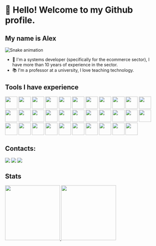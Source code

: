 # 👋 Hello! Welcome to my Github profile.
## My name is Alex

![Snake animation](https://github.com/seu-usuário-aqui/alexmpereira/blob/output/github-contribution-grid-snake.svg)


- 🔭 I'm a systems developer (specifically for the ecommerce sector), I have more than 10 years of experience in the sector.
- 📚 I'm a professor at a university, I love teaching technology.

## Tools I have experience
<span>
<img src="https://cdn.jsdelivr.net/gh/devicons/devicon/icons/angularjs/angularjs-original.svg" width="40" height="40" />
<img src="https://cdn.jsdelivr.net/gh/devicons/devicon/icons/apachekafka/apachekafka-original.svg" width="40" height="40" />
<img src="https://cdn.jsdelivr.net/gh/devicons/devicon/icons/apache/apache-original.svg" width="40" height="40" />
<img src="https://cdn.jsdelivr.net/gh/devicons/devicon/icons/composer/composer-original.svg" width="40" height="40" />
<img src="https://cdn.jsdelivr.net/gh/devicons/devicon/icons/css3/css3-original.svg" width="40" height="40"  />
<img src="https://cdn.jsdelivr.net/gh/devicons/devicon/icons/docker/docker-original.svg" width="40" height="40"  />
<img src="https://cdn.jsdelivr.net/gh/devicons/devicon/icons/express/express-original-wordmark.svg" width="40" height="40" />
<img src="https://cdn.jsdelivr.net/gh/devicons/devicon/icons/git/git-original.svg" width="40" height="40" />
<img src="https://cdn.jsdelivr.net/gh/devicons/devicon/icons/github/github-original-wordmark.svg" width="40" height="40"  />
<img src="https://cdn.jsdelivr.net/gh/devicons/devicon/icons/gitlab/gitlab-original-wordmark.svg" width="40" height="40"  />
<img src="https://cdn.jsdelivr.net/gh/devicons/devicon/icons/html5/html5-original.svg" width="40" height="40"  />
<img src="https://cdn.jsdelivr.net/gh/devicons/devicon/icons/javascript/javascript-original.svg" width="40" height="40"  />
<img src="https://cdn.jsdelivr.net/gh/devicons/devicon/icons/jenkins/jenkins-original.svg" width="40" height="40"  />
<img src="https://cdn.jsdelivr.net/gh/devicons/devicon/icons/jira/jira-original-wordmark.svg" width="40" height="40"  />
<img src="https://cdn.jsdelivr.net/gh/devicons/devicon/icons/kubernetes/kubernetes-plain-wordmark.svg" width="40" height="40"  />
<img src="https://cdn.jsdelivr.net/gh/devicons/devicon/icons/laravel/laravel-plain-wordmark.svg" width="40" height="40"  />
<img src="https://cdn.jsdelivr.net/gh/devicons/devicon/icons/linux/linux-original.svg" width="40" height="40"  />
<img src="https://cdn.jsdelivr.net/gh/devicons/devicon/icons/materialui/materialui-original.svg" width="40" height="40"  />
<img src="https://cdn.jsdelivr.net/gh/devicons/devicon/icons/mongodb/mongodb-original-wordmark.svg" width="40" height="40"  />
<img src="https://cdn.jsdelivr.net/gh/devicons/devicon/icons/nestjs/nestjs-plain-wordmark.svg" width="40" height="40"  />
<img src="https://cdn.jsdelivr.net/gh/devicons/devicon/icons/nextjs/nextjs-original-wordmark.svg" width="40" height="40"  />
<img src="https://cdn.jsdelivr.net/gh/devicons/devicon/icons/nodejs/nodejs-original-wordmark.svg" width="40" height="40"  />
<img src="https://cdn.jsdelivr.net/gh/devicons/devicon/icons/npm/npm-original-wordmark.svg" width="40" height="40"  />
<img src="https://cdn.jsdelivr.net/gh/devicons/devicon/icons/php/php-original.svg" width="40" height="40"  />
<img src="https://cdn.jsdelivr.net/gh/devicons/devicon/icons/postgresql/postgresql-original-wordmark.svg" width="40" height="40"  />
<img src="https://cdn.jsdelivr.net/gh/devicons/devicon/icons/python/python-original-wordmark.svg" width="40" height="40"  />
<img src="https://cdn.jsdelivr.net/gh/devicons/devicon/icons/react/react-original-wordmark.svg" width="40" height="40"  />
<img src="https://cdn.jsdelivr.net/gh/devicons/devicon/icons/redis/redis-original-wordmark.svg" width="40" height="40"  />
<img src="https://cdn.jsdelivr.net/gh/devicons/devicon/icons/typescript/typescript-original.svg" width="40" height="40"  />
<img src="https://cdn.jsdelivr.net/gh/devicons/devicon/icons/vim/vim-original.svg" width="40" height="40"  />
<img src="https://cdn.jsdelivr.net/gh/devicons/devicon/icons/vscode/vscode-original-wordmark.svg" width="40" height="40" />
<img src="https://cdn.jsdelivr.net/gh/devicons/devicon/icons/zend/zend-plain-wordmark.svg" width="40" height="40"  />
          </span>
          
## Contacts:

<div>
<a href="https://instagram.com/dev_alexpereira" target="_blank"><img src="https://img.shields.io/badge/-Instagram-%23E4405F?style=for-the-badge&logo=instagram&logoColor=white" target="_blank"></a>
<a href = "mailto:alexmpereiradev@gmail.com"><img src="https://img.shields.io/badge/Gmail-D14836?style=for-the-badge&logo=gmail&logoColor=white" target="_blank"></a>
<a href="https://www.linkedin.com/in/devalexpereira" target="_blank"><img src="https://img.shields.io/badge/-LinkedIn-%230077B5?style=for-the-badge&logo=linkedin&logoColor=white" target="_blank"></a>   
</div>

## Stats

<div>
          <a href="https://github.com/alexmpereira">
          <img height="180em" src="https://github-readme-stats.vercel.app/api/top-langs/?username=alexmpereira&layout=compact&langs_count=7&theme=dracula"/>
          <img height="180em" src="https://github-readme-stats.vercel.app/api?username=alexmpereira&show_icons=true&theme=dracula&include_all_commits=true&count_private=true"/>
</div>
          
          
<!--
**alexmpereira/alexmpereira** is a ✨ _special_ ✨ repository because its `README.md` (this file) appears on your GitHub profile.

Here are some ideas to get you started:

- 🔭 I’m currently working on ...
- 🌱 I’m currently learning ...
- 👯 I’m looking to collaborate on ...
- 🤔 I’m looking for help with ...
- 💬 Ask me about ...
- 📫 How to reach me: ...
- 😄 Pronouns: ...
- ⚡ Fun fact: ...
-->

